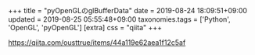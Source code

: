 +++
title = "pyOpenGLのglBufferData"
date = 2019-08-24 18:09:51+09:00
updated = 2019-08-25 05:55:48+09:00
taxonomies.tags = ['Python', 'OpenGL', 'pyOpenGL']
[extra]
css = "qiita"
+++

<https://qiita.com/ousttrue/items/44a119e62aea1f12c5af>

